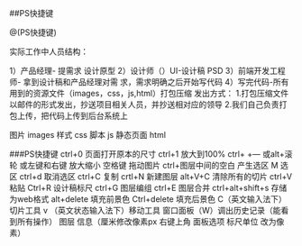 ##PS快捷键

@(PS快捷键)


实际工作中人员结构：

1）产品经理-  提需求 设计原型
2）设计师（）UI-设计稿 PSD
3）前端开发工程师- 拿到设计稿和产品经理对需       求，需求明确之后开始写代码
4）写完代码-所有用到的资源文件（images，css，js,html）打包压缩
发出方式：
1.打包压缩文件以邮件的形式发出，抄送项目相关人员，并抄送相对应的领导
2.我们自己负责打包上传，把代码上传到后台系统上


图片 images
样式 css
脚本 js
静态页面 html

###PS快捷键
ctrl+0  页面打开原本的尺寸
ctrl+1  放大到100%
ctrl+ +—  或alt+滚轮 或左键和右键 放大缩小
空格键 拖动图片
ctrl+图层中间的空白 产生选区
M     选区
ctrl+d 取消选区
ctrl+C 复制
crtl+N 新建图层
alt+V+C 清除所有的切片
ctrl+V 粘贴
Ctrl+R  设计稿标尺
ctrl+G    图层编组
ctrl+E    图层合并
ctrl+alt+shift+s 存储为web格式
alt+delete  填充前景色
Ctrl+delete  填充后景色
C（英文输入法下）切片工具
v  （英文状态输入法下）移动工具
窗口面板（W）调出历史记录（能看到所有操作） 
                         图层
                         信息（厘米修改像素px 右键上角 面板选项 标尺单位 改为像素）
